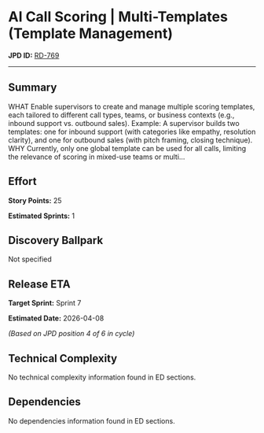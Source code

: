 # AI Call Scoring | Multi-Templates (Template Management)

**JPD ID:** [RD-769](https://cloudtalk.atlassian.net//browse/RD-769)

---

## Summary

WHAT
Enable supervisors to create and manage multiple scoring templates, each tailored to different call types, teams, or business contexts (e.g., inbound support vs. outbound sales). Example: A supervisor builds two templates: one for inbound support (with categories like empathy, resolution clarity), and one for outbound sales (with pitch framing, closing technique).
WHY
Currently, only one global template can be used for all calls, limiting the relevance of scoring in mixed-use teams or multi...

## Effort

**Story Points:** 25

**Estimated Sprints:** 1

## Discovery Ballpark

Not specified

## Release ETA

**Target Sprint:** Sprint 7

**Estimated Date:** 2026-04-08

*(Based on JPD position 4 of 6 in cycle)*

## Technical Complexity

No technical complexity information found in ED sections.

## Dependencies

No dependencies information found in ED sections.

